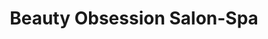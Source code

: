 ---
title: "Beauty Obsession Salon-Spa"
url: /brooklyn/beauty-obsession-salon-spa/
shop: Friseur
---